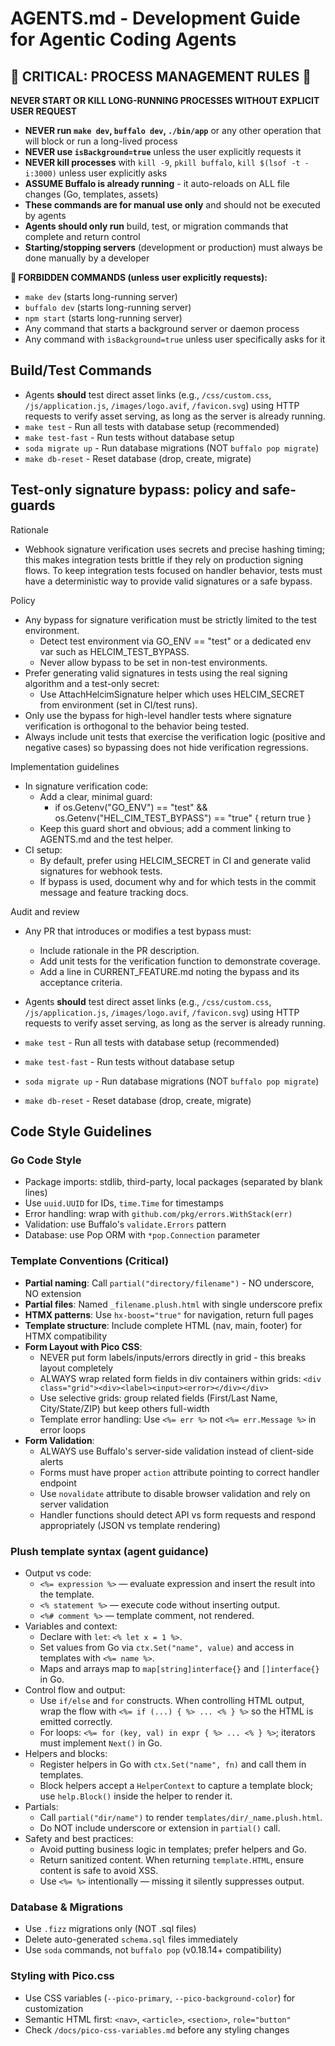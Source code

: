 # AGENTS.md - Development Guide for Agentic Coding Agents

## 🚨 CRITICAL: PROCESS MANAGEMENT RULES 🚨

**NEVER START OR KILL LONG-RUNNING PROCESSES WITHOUT EXPLICIT USER REQUEST**

- **NEVER run `make dev`, `buffalo dev`, `./bin/app`** or any other operation that will block or run a long-lived process
- **NEVER use `isBackground=true`** unless the user explicitly requests it
- **NEVER kill processes** with `kill -9`, `pkill buffalo`, `kill $(lsof -t -i:3000)` unless user explicitly asks
- **ASSUME Buffalo is already running** - it auto-reloads on ALL file changes (Go, templates, assets)
- **These commands are for manual use only** and should not be executed by agents
- **Agents should only run** build, test, or migration commands that complete and return control
- **Starting/stopping servers** (development or production) must always be done manually by a developer

**🚨 FORBIDDEN COMMANDS (unless user explicitly requests):**
- `make dev` (starts long-running server)
- `buffalo dev` (starts long-running server)  
- `npm start` (starts long-running server)
- Any command that starts a background server or daemon process
- Any command with `isBackground=true` unless user specifically asks for it

## Build/Test Commands
- Agents **should** test direct asset links (e.g., `/css/custom.css`, `/js/application.js`, `/images/logo.avif`, `/favicon.svg`) using HTTP requests to verify asset serving, as long as the server is already running.
- `make test` - Run all tests with database setup (recommended)
- `make test-fast` - Run tests without database setup
- `soda migrate up` - Run database migrations (NOT `buffalo pop migrate`)
- `make db-reset` - Reset database (drop, create, migrate)


## Test-only signature bypass: policy and safe-guards

Rationale
- Webhook signature verification uses secrets and precise hashing timing; this makes integration tests brittle if they rely on production signing flows. To keep integration tests focused on handler behavior, tests must have a deterministic way to provide valid signatures or a safe bypass.

Policy
- Any bypass for signature verification must be strictly limited to the test environment.
  - Detect test environment via GO_ENV == "test" or a dedicated env var such as HELCIM_TEST_BYPASS.
  - Never allow bypass to be set in non-test environments.
- Prefer generating valid signatures in tests using the real signing algorithm and a test-only secret:
  - Use AttachHelcimSignature helper which uses HELCIM_SECRET from environment (set in CI/test runs).
- Only use the bypass for high-level handler tests where signature verification is orthogonal to the behavior being tested.
- Always include unit tests that exercise the verification logic (positive and negative cases) so bypassing does not hide verification regressions.

Implementation guidelines
- In signature verification code:
  - Add a clear, minimal guard:
    - if os.Getenv("GO_ENV") == "test" && os.Getenv("HEL_CIM_TEST_BYPASS") == "true" { return true }
  - Keep this guard short and obvious; add a comment linking to AGENTS.md and the test helper.
- CI setup:
  - By default, prefer using HELCIM_SECRET in CI and generate valid signatures for webhook tests.
  - If bypass is used, document why and for which tests in the commit message and feature tracking docs.

Audit and review
- Any PR that introduces or modifies a test bypass must:
  - Include rationale in the PR description.
  - Add unit tests for the verification function to demonstrate coverage.
  - Add a line in CURRENT_FEATURE.md noting the bypass and its acceptance criteria.


- Agents **should** test direct asset links (e.g., `/css/custom.css`, `/js/application.js`, `/images/logo.avif`, `/favicon.svg`) using HTTP requests to verify asset serving, as long as the server is already running.
- `make test` - Run all tests with database setup (recommended)
- `make test-fast` - Run tests without database setup
- `soda migrate up` - Run database migrations (NOT `buffalo pop migrate`)
- `make db-reset` - Reset database (drop, create, migrate)

## Code Style Guidelines

### Go Code Style
- Package imports: stdlib, third-party, local packages (separated by blank lines)
- Use `uuid.UUID` for IDs, `time.Time` for timestamps
- Error handling: wrap with `github.com/pkg/errors.WithStack(err)`
- Validation: use Buffalo's `validate.Errors` pattern
- Database: use Pop ORM with `*pop.Connection` parameter

### Template Conventions (Critical)
- **Partial naming**: Call `partial("directory/filename")` - NO underscore, NO extension
- **Partial files**: Named `_filename.plush.html` with single underscore prefix
- **HTMX patterns**: Use `hx-boost="true"` for navigation, return full pages
- **Template structure**: Include complete HTML (nav, main, footer) for HTMX compatibility
- **Form Layout with Pico CSS**: 
  - NEVER put form labels/inputs/errors directly in grid - this breaks layout completely
  - ALWAYS wrap related form fields in div containers within grids: `<div class="grid"><div><label><input><error></div></div>`
  - Use selective grids: group related fields (First/Last Name, City/State/ZIP) but keep others full-width
  - Template error handling: Use `<%= err %>` not `<%= err.Message %>` in error loops
- **Form Validation**:
  - ALWAYS use Buffalo's server-side validation instead of client-side alerts
  - Forms must have proper `action` attribute pointing to correct handler endpoint
  - Use `novalidate` attribute to disable browser validation and rely on server validation
  - Handler functions should detect API vs form requests and respond appropriately (JSON vs template rendering)

### Plush template syntax (agent guidance)

- Output vs code:
  - `<%= expression %>` — evaluate expression and insert the result into the template.
  - `<% statement %>` — execute code without inserting output.
  - `<%# comment %>` — template comment, not rendered.
- Variables and context:
  - Declare with `let`: `<% let x = 1 %>`.
  - Set values from Go via `ctx.Set("name", value)` and access in templates with `<%= name %>`.
  - Maps and arrays map to `map[string]interface{}` and `[]interface{}` in Go.
- Control flow and output:
  - Use `if/else` and `for` constructs. When controlling HTML output, wrap the flow with `<%= if (...) { %> ... <% } %>` so the HTML is emitted correctly.
  - For loops: `<%= for (key, val) in expr { %> ... <% } %>`; iterators must implement `Next()` in Go.
- Helpers and blocks:
  - Register helpers in Go with `ctx.Set("name", fn)` and call them in templates.
  - Block helpers accept a `HelperContext` to capture a template block; use `help.Block()` inside the helper to render it.
- Partials:
  - Call `partial("dir/name")` to render `templates/dir/_name.plush.html`.
  - Do NOT include underscore or extension in `partial()` call.
- Safety and best practices:
  - Avoid putting business logic in templates; prefer helpers and Go.
  - Return sanitized content. When returning `template.HTML`, ensure content is safe to avoid XSS.
  - Use `<%= %>` intentionally — missing it silently suppresses output.


### Database & Migrations
- Use `.fizz` migrations only (NOT .sql files)
- Delete auto-generated `schema.sql` files immediately
- Use `soda` commands, not `buffalo pop` (v0.18.14+ compatibility)

### Styling with Pico.css
- Use CSS variables (`--pico-primary`, `--pico-background-color`) for customization
- Semantic HTML first: `<nav>`, `<article>`, `<section>`, `role="button"`
- Check `/docs/pico-css-variables.md` before any styling changes
